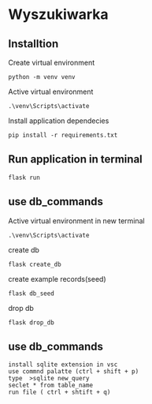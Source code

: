 # Wyszukiwarka

## Installtion

Create virtual environment
```
python -m venv venv
```

Active virtual environment
```
.\venv\Scripts\activate
```

Install application dependecies
```
pip install -r requirements.txt
```

## Run application in terminal 
```
flask run
```

## use db_commands

Active virtual environment in new terminal
```
.\venv\Scripts\activate
```

create db
```
flask create_db
```

create example records(seed)
```
flask db_seed
```


drop db
```
flask drop_db
```

## use db_commands
```
install sqlite extension in vsc
use commnd palatte (ctrl + shift + p)
type  >sqlite new_query
seclet * from table_name
run file ( ctrl + shtift + q)
```

